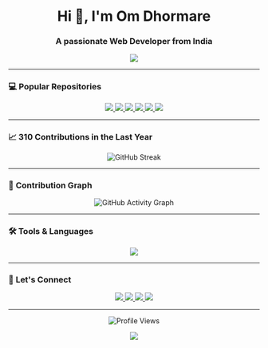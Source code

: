 <!-- Om Dhormare - GitHub Profile -->

<h1 align="center">Hi 👋, I'm Om Dhormare</h1>
<h3 align="center">A passionate Web Developer from India</h3>

<p align="center">
  <img src="https://readme-typing-svg.herokuapp.com?color=F7B93E&lines=PHP+%7C+Python+%7C+Java+Developer;Passionate+about+Web+Development;Always+Learning+New+Technologies...&center=true&width=500&height=50">
</p>

---

### 💻 **Popular Repositories**
<p align="center">
  <a href="https://github.com/omdhormare/Data-Structure">
    <img src="https://img.shields.io/badge/Data--Structure-C%2B%2B-00599C?style=for-the-badge&logo=c%2B%2B&logoColor=white" />
  </a>
  <a href="https://github.com/omdhormare/omdhormare">
    <img src="https://img.shields.io/badge/omdhormare-Public-333?style=for-the-badge&logo=github&logoColor=white" />
  </a>
  <a href="https://github.com/omdhormare/PHP-Hypertext-Preprocessor">
    <img src="https://img.shields.io/badge/PHP-Hypertext%20Preprocessor-777BB4?style=for-the-badge&logo=php&logoColor=white" />
  </a>
  <a href="https://github.com/omdhormare/R-Programing">
    <img src="https://img.shields.io/badge/R--Programming-Public-276DC3?style=for-the-badge&logo=r&logoColor=white" />
  </a>
  <a href="https://github.com/omdhormare/CPP">
    <img src="https://img.shields.io/badge/CPP-C%2B%2B-00599C?style=for-the-badge&logo=c%2B%2B&logoColor=white" />
  </a>
  <a href="https://github.com/omdhormare/Advance-PHP">
    <img src="https://img.shields.io/badge/Advance--PHP-PHP-777BB4?style=for-the-badge&logo=php&logoColor=white" />
  </a>
</p>

---

### 📈 **310 Contributions in the Last Year**
<p align="center">
  <img src="https://github-readme-streak-stats.herokuapp.com?user=omdhormare&theme=radical&hide_border=true" alt="GitHub Streak" />
</p>

---

### 🚀 **Contribution Graph**
<p align="center">
  <img src="https://github-readme-activity-graph.vercel.app/graph?username=omdhormare&bg_color=0D1117&color=00E676&line=00E676&point=FFFFFF&area=true&hide_border=true" alt="GitHub Activity Graph" />
</p>

---

### 🛠️ **Tools & Languages**
<p align="center">
  <img src="https://skillicons.dev/icons?i=php,mysql,python,java,html,css,js,git,github" />
</p>

---

### 🤝 **Let's Connect**
<p align="center">
  <a href="https://github.com/omdhormare">
    <img src="https://img.shields.io/badge/GitHub-333?style=for-the-badge&logo=github&logoColor=white" />
  </a>
  <a href="mailto:omdhormare@gmail.com">
    <img src="https://img.shields.io/badge/Email-D14836?style=for-the-badge&logo=gmail&logoColor=white" />
  </a>
  <a href="https://linkedin.com/in/yourprofile">
    <img src="https://img.shields.io/badge/LinkedIn-0077B5?style=for-the-badge&logo=linkedin&logoColor=white" />
  </a>
  <a href="https://codebyom.youtube.com">
    <img src="https://img.shields.io/badge/YouTube-FF0000?style=for-the-badge&logo=youtube&logoColor=white" />
  </a>
</p>

---

<p align="center">
  <img src="https://komarev.com/ghpvc/?username=omdhormare&style=for-the-badge" alt="Profile Views" />
</p>
<p align="center">
  <img src="https://img.shields.io/static/v1?label=Thank+You!&message=Keep+Learning+and+Growing!&color=blueviolet&style=for-the-badge" />
</p>

